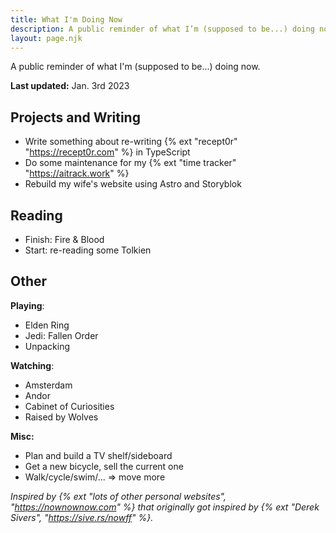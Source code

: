 ```yaml
---
title: What I'm Doing Now
description: A public reminder of what I’m (supposed to be...) doing now.
layout: page.njk
---
```


A public reminder of what I'm (supposed to be...) doing now.

**Last updated:** Jan. 3rd 2023

## Projects and Writing

- Write something about re-writing {% ext "recept0r" "https://recept0r.com" %} in TypeScript
- Do some maintenance for my {% ext "time tracker" "https://aitrack.work" %}
- Rebuild my wife's website using Astro and Storyblok

## Reading

- Finish: Fire & Blood
- Start: re-reading some Tolkien

## Other

**Playing**:
- Elden Ring
- Jedi: Fallen Order
- Unpacking

**Watching**: 
- Amsterdam
- Andor
- Cabinet of Curiosities
- Raised by Wolves

**Misc:**
- Plan and build a TV shelf/sideboard
- Get a new bicycle, sell the current one
- Walk/cycle/swim/... => move more

<div class="hr shadow mb1"></div>

_Inspired by {% ext "lots of other personal websites", "https://nownownow.com" %} that originally got inspired by {% ext "Derek Sivers", "https://sive.rs/nowff" %}._
